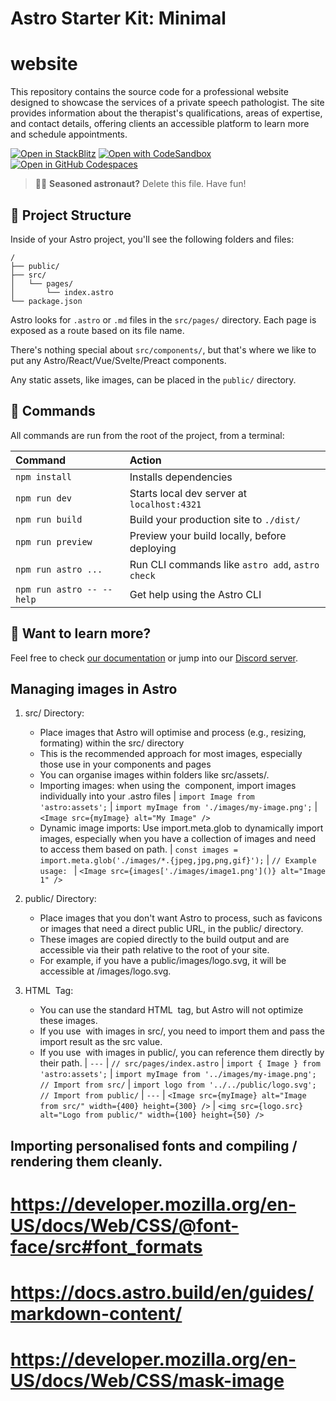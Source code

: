 # Astro Starter Kit: Minimal

# website
This repository contains the source code for a professional website designed to showcase the services of a private speech pathologist. The site provides information about the therapist's qualifications, areas of expertise, and contact details, offering clients an accessible platform to learn more and schedule appointments.

[![Open in StackBlitz](https://developer.stackblitz.com/img/open_in_stackblitz.svg)](https://stackblitz.com/github/withastro/astro/tree/latest/examples/minimal)
[![Open with CodeSandbox](https://assets.codesandbox.io/github/button-edit-lime.svg)](https://codesandbox.io/p/sandbox/github/withastro/astro/tree/latest/examples/minimal)
[![Open in GitHub Codespaces](https://github.com/codespaces/badge.svg)](https://codespaces.new/withastro/astro?devcontainer_path=.devcontainer/minimal/devcontainer.json)

> 🧑‍🚀 **Seasoned astronaut?** Delete this file. Have fun!

## 🚀 Project Structure

Inside of your Astro project, you'll see the following folders and files:

```text
/
├── public/
├── src/
│   └── pages/
│       └── index.astro
└── package.json
```

Astro looks for `.astro` or `.md` files in the `src/pages/` directory. Each page is exposed as a route based on its file name.

There's nothing special about `src/components/`, but that's where we like to put any Astro/React/Vue/Svelte/Preact components.

Any static assets, like images, can be placed in the `public/` directory.

## 🧞 Commands

All commands are run from the root of the project, from a terminal:

| Command                   | Action                                           |
| :------------------------ | :----------------------------------------------- |
| `npm install`             | Installs dependencies                            |
| `npm run dev`             | Starts local dev server at `localhost:4321`      |
| `npm run build`           | Build your production site to `./dist/`          |
| `npm run preview`         | Preview your build locally, before deploying     |
| `npm run astro ...`       | Run CLI commands like `astro add`, `astro check` |
| `npm run astro -- --help` | Get help using the Astro CLI                     |

## 👀 Want to learn more?

Feel free to check [our documentation](https://docs.astro.build) or jump into our [Discord server](https://astro.build/chat).

## Managing images in Astro

1. src/ Directory:
    - Place images that Astro will optimise and process (e.g., resizing, formating) within the src/ directory
    - This is the recommended approach for most images, especially those use in your components and pages
    - You can organise images within folders like src/assets/.
    - Importing images: when using the <Image /> component, import images individually into your .astro files
    | `import Image from 'astro:assets';`
    | `import myImage from './images/my-image.png';`
    | `<Image src={myImage} alt="My Image" />`
    - Dynamic image imports: Use import.meta.glob to dynamically import images, especially when you have a collection of images and need to access them based on path.
    | `const images = import.meta.glob('./images/*.{jpeg,jpg,png,gif}');`
    | `// Example usage: `
    | `<Image src={images['./images/image1.png']()} alt="Image 1" />`

2. public/ Directory:
    - Place images that you don't want Astro to process, such as favicons or images that need a direct public URL, in the public/ directory. 
    - These images are copied directly to the build output and are accessible via their path relative to the root of your site. 
    - For example, if you have a public/images/logo.svg, it will be accessible at /images/logo.svg.

2. HTML <img> Tag:
    - You can use the standard HTML <img> tag, but Astro will not optimize these images. 
    - If you use <img> with images in src/, you need to import them and pass the import result as the src value. 
    - If you use <img> with images in public/, you can reference them directly by their path. 
    | `---`
    | `// src/pages/index.astro`
    | `import { Image } from 'astro:assets';`
    | `import myImage from '../images/my-image.png'; // Import from src/`
    | `import logo from '../../public/logo.svg'; // Import from public/`
    | `---`
    | `<Image src={myImage} alt="Image from src/" width={400} height={300} />`
    | `<img src={logo.src} alt="Logo from public/" width={100} height={50} />`

## Importing personalised fonts and compiling / rendering them cleanly.

# https://developer.mozilla.org/en-US/docs/Web/CSS/@font-face/src#font_formats
# https://docs.astro.build/en/guides/markdown-content/
# https://developer.mozilla.org/en-US/docs/Web/CSS/mask-image
